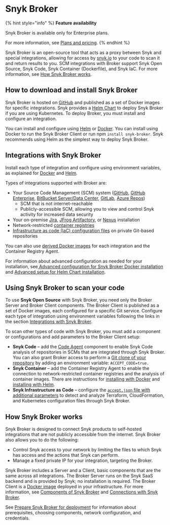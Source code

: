 # Snyk Broker

{% hint style="info" %}
**Feature availability**

Snyk Broker is available only for Enterprise plans.

For more information, see [Plans and pricing](https://snyk.io/plans).
{% endhint %}

Snyk Broker is an open-source tool that acts as a proxy between Snyk and special integrations, allowing for access by [snyk.io](http://snyk.io/) to your code to scan it and return results to you. SCM integrations with Broker support Snyk Open Source, Snyk Code, Snyk Container (Dockerfile), and Snyk IaC. For more information, see [How Snyk Broker works](./#how-snyk-broker-works).

## How to download and install Snyk Broker

Snyk Broker is hosted on [GitHub](https://github.com/snyk/broker) and published as a set of Docker images for specific integrations. Snyk provides a [Helm Chart](https://github.com/snyk/snyk-broker-helm) to deploy Snyk Broker if you are using Kubernetes. To deploy Broker, you must install and configure an integration.

You can install and configure using [Helm](install-and-configure-snyk-broker/install-and-configure-broker-using-helm.md) or [Docker](install-and-configure-snyk-broker/install-and-configure-broker-using-docker.md). You can install using Docker to run the Snyk Broker Client or run npm `install snyk-broker`. Snyk recommends using Helm as the simplest way to deploy Snyk Broker.&#x20;

## **Integrations with Snyk Broker**

Install each type of integration and configure using environment variables, as explained for [Docker](install-and-configure-snyk-broker/install-and-configure-broker-using-docker.md) and [Helm](install-and-configure-snyk-broker/install-and-configure-broker-using-helm.md).

Types of integrations supported with Broker are:

* Your Source Code Management (SCM) system ([GitHub](install-and-configure-snyk-broker/github-prerequisites-to-install-and-configure-broker/), [GitHub Enterprise](install-and-configure-snyk-broker/github-enterprise-prerequisites-to-install-and-configure-broker/), [BitBucket Server/Data Center](install-and-configure-snyk-broker/bitbucket-server-data-center-prerequisites-to-install-and-configure-broker/), [GitLab](install-and-configure-snyk-broker/gitlab-prerequisites-to-install-and-configure-broker/), [Azure Repos](install-and-configure-snyk-broker/azure-repos-prerequisites-to-install-and-configure-broker/))
  * SCM that is not internet-reachable
  * Publicly-accessible SCM, allowing you to view and control Snyk activity for increased data security
* Your on-premise [Jira](install-and-configure-snyk-broker/jira-prerequisites-to-install-and-configure-broker/), [JFrog Artifactory](install-and-configure-snyk-broker/artifactory-repository-install-and-configure-broker/), or [Nexus](install-and-configure-snyk-broker/nexus-repository-prerequisites-to-install-and-configure-broker/) installation
* Network-restricted [container registries](snyk-broker-container-registry-agent/)
* [Infrastructure as code (IaC) configuration files](snyk-broker-infrastructure-as-code-detection/) on private Git-based repositories

You can also use [derived Docker images](https://docs.snyk.io/snyk-admin/snyk-broker/install-and-configure-broker-using-docker/snyk-broker-set-up-examples/derived-docker-images-for-broker-client-integrations-and-container-registry-agent) for each integration and the Container Registry Agent.

For information about advanced configuration as needed for your installation, see[ Advanced configuration for Snyk Broker Docker installation ](https://docs.snyk.io/snyk-admin/snyk-broker/install-and-configure-broker-using-docker/advanced-configuration-for-snyk-broker-docker-installation)and [Advanced setup for Helm Chart installation](https://docs.snyk.io/snyk-admin/snyk-broker/install-and-configure-broker-using-helm/advanced-setup-for-helm-chart-installation).

## **Using Snyk Broker to scan your code**

To use **Snyk Open Source** with Snyk Broker, you need only the Broker Server and Broker Client components. The Broker Client is published as a set of Docker images, each configured for a specific Git service. Configure each type of integration using environment variables following the links in the section [Integrations with Snyk Broker](./#integrations-with-snyk-broker).

To scan other types of code with Snyk Broker, you must add a component or configurations and add parameters to the Broker Client setup:

* **Snyk Code** – add the [Code Agent](snyk-broker-code-agent/) component to enable Snyk Code analysis of repositories in SCMs that are integrated through Snyk Broker. You can also grant Broker access to perform a [Git clone of your repository](install-and-configure-snyk-broker/advanced-configuration-for-snyk-broker-docker-installation/snyk-code-clone-capability-with-broker-for-docker.md) by adding an environment variable: `ACCEPT_CODE=true.`
* **Snyk Container** – add the Container Registry Agent to enable the connection to network-restricted container registries and the analysis of container images. There are instructions for [installing with Docker](https://docs.snyk.io/snyk-admin/snyk-broker/snyk-broker-container-registry-agent#configuring-and-running-the-broker-client-for-container-registry-agent) and [installing with Helm](snyk-broker-container-registry-agent/install-broker-for-container-registry-agent-using-helm.md).
* **Snyk Infrastructure as Code** – configure the [`accept.json` file with additional parameters](snyk-broker-infrastructure-as-code-detection/) to detect and analyze Terraform, CloudFormation, and Kubernetes configuration files through Snyk Broker.

## How Snyk Broker works

Snyk Broker is designed to connect Snyk products to self-hosted integrations that are not publicly accessible from the internet. Snyk Broker also allows you to do the following:

* Control Snyk access to your network by limiting the files to which Snyk has access and the actions that Snyk can perform.
* Manage a fixed private IP for your integration, targeting the Broker.

Snyk Broker includes a Server and a Client, basic components that are the same across all integrations. The Broker Server runs on the Snyk SaaS backend and is provided by Snyk; no installation is required. The Broker Client is a [Docker image](https://hub.docker.com/r/snyk/broker/) deployed in your infrastructure. For more information, see [Components of Snyk Broker](components-of-snyk-broker.md) and [Connections with Snyk Broker](connections-with-snyk-broker.md).

See [Prepare Snyk Broker for deployment](prepare-snyk-broker-for-deployment.md) for information about prerequisites, choosing components, network configuration, and credentials.

